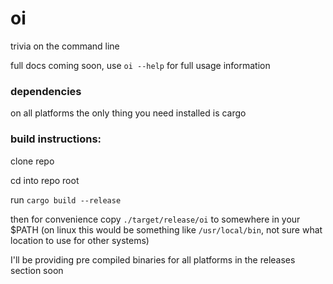 # oi
trivia on the command line

full docs coming soon, use ```oi --help``` for full usage information

### dependencies

on all platforms the only thing you need installed is cargo

### build instructions:

clone repo

cd into repo root

run ```cargo build --release```

then for convenience copy ```./target/release/oi``` to somewhere in your $PATH
(on linux this would be something like ```/usr/local/bin```, not sure what location to use for other systems)

I'll be providing pre compiled binaries for all platforms in the releases section soon
